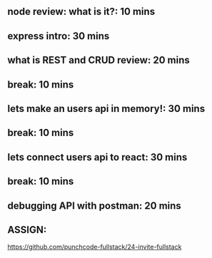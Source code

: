 ## node review: what is it?: 10 mins

## express intro: 30 mins

## what is REST and CRUD review: 20 mins

## break: 10 mins

## lets make an users api in memory!: 30 mins

## break: 10 mins

## lets connect users api to react: 30 mins

## break: 10 mins

## debugging API with postman: 20 mins

## ASSIGN:

https://github.com/punchcode-fullstack/24-invite-fullstack